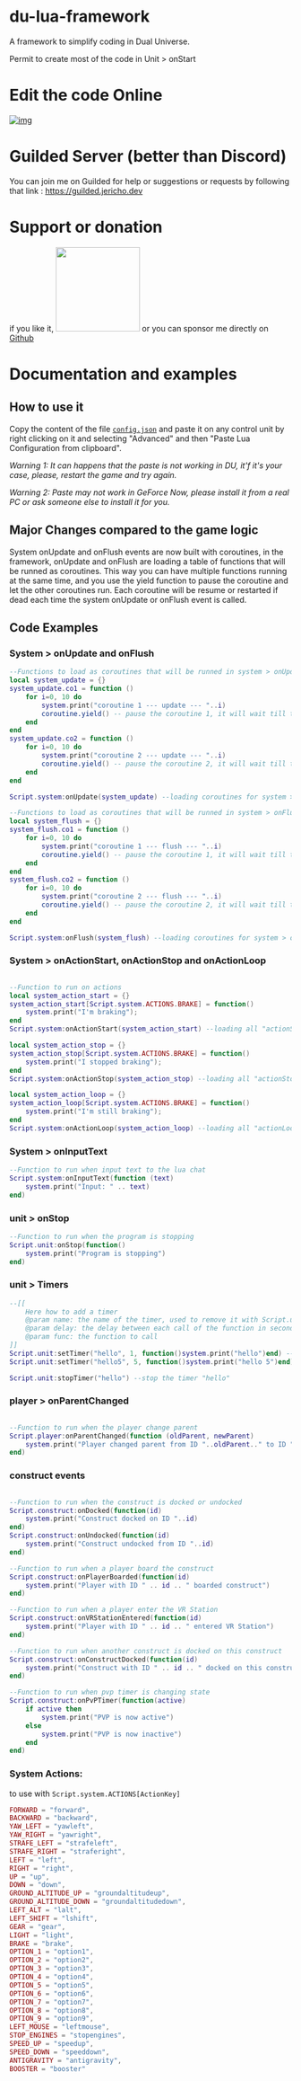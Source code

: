 # du-lua-framework
 A framework to simplify coding in Dual Universe.
 
 Permit to create most of the code in Unit > onStart

# Edit the code Online

[![img](https://du-lua.dev/img/open_in_editor_button.png)](https://du-lua.dev/#/editor/github/Jericho1060/du-lua-framework)

# Guilded Server (better than Discord)

You can join me on Guilded for help or suggestions or requests by following that link : https://guilded.jericho.dev
 

# Support or donation

if you like it, [<img src="https://github.com/Jericho1060/DU-Industry-HUD/blob/main/ressources/images/ko-fi.png?raw=true" width="150">](https://ko-fi.com/jericho1060) or you can sponsor me directly on [Github](https://github.com/sponsors/Jericho1060)

# Documentation and examples

## How to use it

Copy the content of the file [`config.json`](https://raw.githubusercontent.com/Jericho1060/du-lua-framework/main/config.json) and paste it on any control unit by right clicking on it and selecting "Advanced" and then "Paste Lua Configuration from clipboard".

*Warning 1: It can happens that the paste is not working in DU, it'f it's your case, please, restart the game and try again.*

*Warning 2: Paste may not work in GeForce Now, please install it from a real PC or ask someone else to install it for you.*

## Major Changes compared to the game logic

System onUpdate and onFlush events are now built with coroutines, in the framework, onUpdate and onFlush are loading a table of functions that will be runned as coroutines. This way you can have multiple functions running at the same time, and you use the yield function to pause the coroutine and let the other coroutines run. Each coroutine will be resume or restarted if dead each time the system onUpdate or onFlush event is called.

## Code Examples

### System > onUpdate and onFlush


```lua
--Functions to load as coroutines that will be runned in system > onUpdate (based on FPS)
local system_update = {}
system_update.co1 = function ()
    for i=0, 10 do
        system.print("coroutine 1 --- update --- "..i)
        coroutine.yield() -- pause the coroutine 1, it will wait till the next onUpdate event to be resumed
    end
end
system_update.co2 = function ()
    for i=0, 10 do
        system.print("coroutine 2 --- update --- "..i)
        coroutine.yield() -- pause the coroutine 2, it will wait till the next onUpdate event to be resumed
    end
end

Script.system:onUpdate(system_update) --loading coroutines for system > onUpdate

--Functions to load as coroutines that will be runned in system > onFlush (60 times / s)
local system_flush = {}
system_flush.co1 = function ()
    for i=0, 10 do
        system.print("coroutine 1 --- flush --- "..i)
        coroutine.yield() -- pause the coroutine 1, it will wait till the next onFlush event to be resumed
    end
end
system_flush.co2 = function ()
    for i=0, 10 do
        system.print("coroutine 2 --- flush --- "..i)
        coroutine.yield() -- pause the coroutine 2, it will wait till the next onFlush event to be resumed
    end
end

Script.system:onFlush(system_flush) --loading coroutines for system > onFlush

```

### System > onActionStart, onActionStop and onActionLoop

```lua

--Function to run on actions
local system_action_start = {}
system_action_start[Script.system.ACTIONS.BRAKE] = function()
    system.print("I'm braking");
end
Script.system:onActionStart(system_action_start) --loading all "actionStart" functions

local system_action_stop = {}
system_action_stop[Script.system.ACTIONS.BRAKE] = function()
    system.print("I stopped braking");
end
Script.system:onActionStop(system_action_stop) --loading all "actionStop" functions

local system_action_loop = {}
system_action_loop[Script.system.ACTIONS.BRAKE] = function()
    system.print("I'm still braking");
end
Script.system:onActionLoop(system_action_loop) --loading all "actionLoop" functions

```

### System > onInputText

```lua
--Function to run when input text to the lua chat
Script.system:onInputText(function (text)
    system.print("Input: " .. text)
end)
```

### unit > onStop

```lua
--Function to run when the program is stopping
Script.unit:onStop(function()
    system.print("Program is stopping")
end)

```

### unit > Timers

```lua
--[[
    Here how to add a timer
    @param name: the name of the timer, used to remove it with Script.unit:stopTimer(name)
    @param delay: the delay between each call of the function in seconds
    @param func: the function to call
]]
Script.unit:setTimer("hello", 1, function()system.print("hello")end) --add a timer displaying "hello" every seconds
Script.unit:setTimer("hello5", 5, function()system.print("hello 5")end) --add a timer displaying "hello 5" every 5 seconds

Script.unit:stopTimer("hello") --stop the timer "hello"

```

### player > onParentChanged

```lua

--Function to run when the player change parent
Script.player:onParentChanged(function (oldParent, newParent)
    system.print("Player changed parent from ID "..oldParent.." to ID "..newParent)
end)

```

### construct events

```lua

--Function to run when the construct is docked or undocked
Script.construct:onDocked(function(id)
    system.print("Construct docked on ID "..id)
end)
Script.construct:onUndocked(function(id)
    system.print("Construct undocked from ID "..id)
end)

--Function to run when a player board the construct
Script.construct:onPlayerBoarded(function(id)
    system.print("Player with ID " .. id .. " boarded construct")
end)

--Function to run when a player enter the VR Station
Script.construct:onVRStationEntered(function(id)
    system.print("Player with ID " .. id .. " entered VR Station")
end)

--Function to run when another construct is docked on this construct
Script.construct:onConstructDocked(function(id)
    system.print("Construct with ID " .. id .. " docked on this construct")
end)

--Function to run when pvp timer is changing state
Script.construct:onPvPTimer(function(active)
    if active then
        system.print("PVP is now active")
    else
        system.print("PVP is now inactive")
    end
end)
```

### System Actions:

to use with `Script.system.ACTIONS[ActionKey]`

```lua
FORWARD = "forward",
BACKWARD = "backward",
YAW_LEFT = "yawleft",
YAW_RIGHT = "yawright",
STRAFE_LEFT = "strafeleft",
STRAFE_RIGHT = "straferight",
LEFT = "left",
RIGHT = "right",
UP = "up",
DOWN = "down",
GROUND_ALTITUDE_UP = "groundaltitudeup",
GROUND_ALTITUDE_DOWN = "groundaltitudedown",
LEFT_ALT = "lalt",
LEFT_SHIFT = "lshift",
GEAR = "gear",
LIGHT = "light",
BRAKE = "brake",
OPTION_1 = "option1",
OPTION_2 = "option2",
OPTION_3 = "option3",
OPTION_4 = "option4",
OPTION_5 = "option5",
OPTION_6 = "option6",
OPTION_7 = "option7",
OPTION_8 = "option8",
OPTION_9 = "option9",
LEFT_MOUSE = "leftmouse",
STOP_ENGINES = "stopengines",
SPEED_UP = "speedup",
SPEED_DOWN = "speeddown",
ANTIGRAVITY = "antigravity",
BOOSTER = "booster"
```
